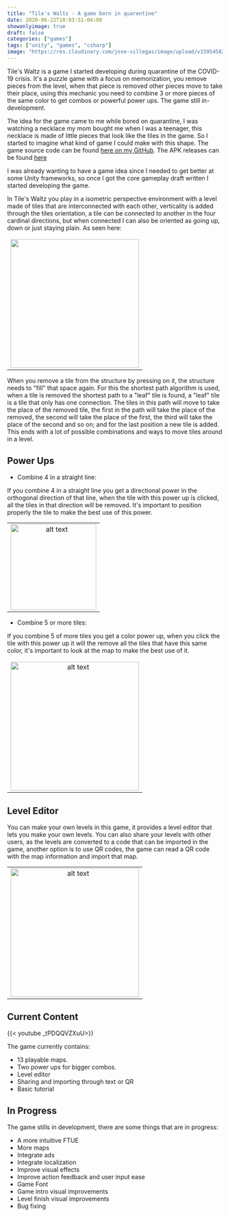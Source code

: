 ```yaml
---
title: "Tile's Waltz - A game born in quarentine"
date: 2020-06-22T18:03:51-04:00
showonlyimage: true
draft: false
categories: ["games"]
tags: ["unity", "games", "csharp"]
image: "https://res.cloudinary.com/jose-villegas/image/upload/v1595458281/WebPage/privat.png"
---
```


Tile's Waltz is a game I started developing during quarantine of the COVID-19 crisis. It's a puzzle game with a focus on memorization, you remove pieces from the level, when that piece is removed other pieces move to take their place, using this mechanic you need to combine 3 or more pieces of the same color to get combos or powerful power ups. The game still in-development.
<!--more-->

The idea for the game came to me while bored on quarantine, I was watching a necklace my mom bought me when I was a teenager, this necklace is made of little pieces that look like the tiles in the game. So I started to imagine what kind of game I could make with this shape. The game source code can be found [here on my GitHub](https://github.com/jose-villegas/TilesWaltz). The APK releases can be found [here](https://github.com/jose-villegas/TilesWaltz/releases)

I was already wanting to have a game idea since I needed to get better at some Unity frameworks, so once I got the core gameplay draft written I started developing the game.

In Tile's Waltz you play in a isometric perspective environment with a level made of tiles that are interconnected with each other, verticality is added through the tiles orientation, a tile can be connected to another in the four cardinal directions, but when connected I can also be oriented as going up, down or just staying plain. As seen here: 

<table class="table">
<thead>
<tr>
</tr>
</thead>
<tbody>
<tr>
<td align="center"><img src="https://res.cloudinary.com/jose-villegas/image/upload/v1595457147/WebPage/tt.png" style="width: 300px;"/></td>
</tr>
</tbody>
</table>

When you remove a tile from the structure by pressing on it, the structure needs to "fill" that space again. For this the shortest path algorithm is used, when a tile is removed the shortest path to a "leaf" tile is found, a "leaf" tile is a tile that only has one connection. The tiles in this path will move to take the place of the removed tile, the first in the path will take the place of the removed, the second will take the place of the first, the third will take the place of the second and so on; and for the last position a new tile is added. This ends with a lot of possible combinations and ways to move tiles around in a level.

## Power Ups

* Combine 4 in a straight line:

If you combine 4 in a straight line you get a directional power in the orthogonal direction of that line, when the tile with this power up is clicked, all the tiles in that direction will be removed. It's important to position properly the tile to make the best use of this power.

<table class="table">
<thead>
<tr>
</tr>
</thead>
<tbody>
<tr>
<td align="center"><img src="https://github.com/jose-villegas/TilesWaltz/raw/master/Media/Animated/dir1.gif" alt="alt text" width="200"></td>
</tr>
</tbody>
</table>

* Combine 5 or more tiles:

If you combine 5 of more tiles you get a color power up, when you click the tile with this power up it will the remove all the tiles that have this same color, it's important to look at the map to make the best use of it.

<table class="table">
<thead>
<tr>
</tr>
</thead>
<tbody>
<tr>
<td align="center"><img src="https://github.com/jose-villegas/TilesWaltz/raw/master/Media/Animated/color1.gif" alt="alt text" width="300"></td>
</tr>
</tbody>
</table>

## Level Editor

You can make your own levels in this game, it provides a level editor that lets you make your own levels. You can also share your levels with other users, as the levels are converted to a code that can be imported in the game, another option is to use QR codes, the game can read a QR code with the map information and import that map.

<table class="table">
<thead>
<tr>
</tr>
</thead>
<tbody>
<tr>
<td align="center"><img src="https://github.com/jose-villegas/TilesWaltz/raw/master/Media/Animated/build1.gif" alt="alt text" width="300"></td>
</tr>
</tbody>
</table>

## Current Content

{{< youtube _tPDQQVZXuU>}}

The game currently contains:

* 13 playable maps.
* Two power ups for bigger combos.
* Level editor
* Sharing and importing through text or QR
* Basic tutorial

## In Progress

The game stills in development, there are some things that are in progress:

* A more intuitive FTUE
* More maps
* Integrate ads
* Integrate localization
* Improve visual effects
* Improve action feedback and user input ease
* Game Font
* Game intro visual improvements
* Level finish visual improvements
* Bug fixing


